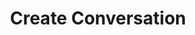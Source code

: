 ---
title: Create Conversation
excerpt: |-
  Create a new conversation.

  Required scopes:
  + **post**
  + **conversate**
api:
  file: forum.json
  operationId: Conversations.Create
hidden: false
---